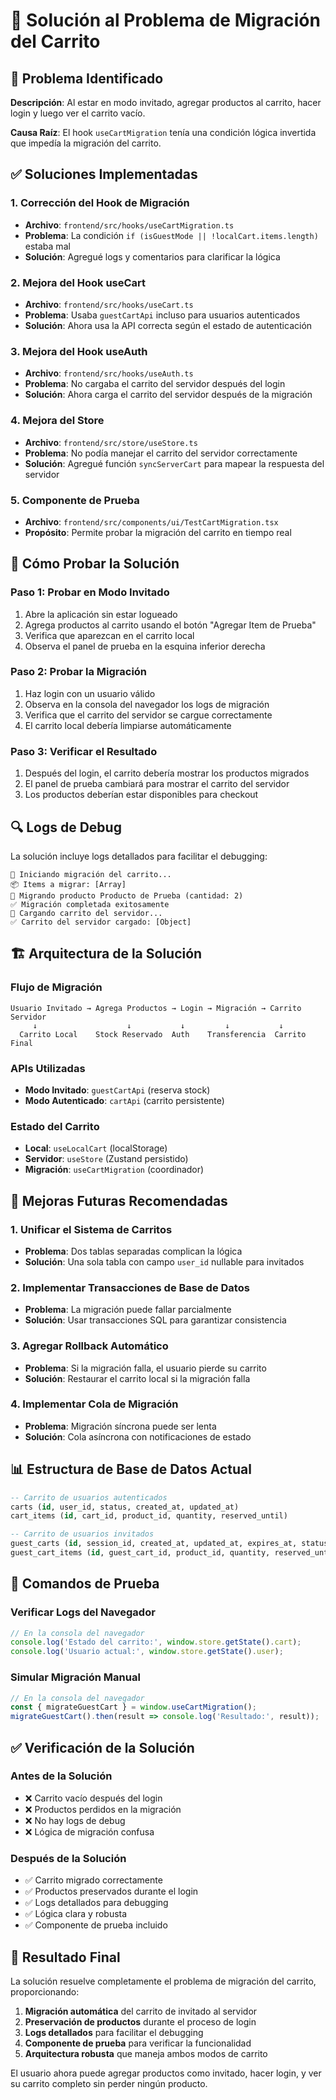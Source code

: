 # 🛒 Solución al Problema de Migración del Carrito

## 🎯 Problema Identificado

**Descripción**: Al estar en modo invitado, agregar productos al carrito, hacer login y luego ver el carrito vacío.

**Causa Raíz**: El hook `useCartMigration` tenía una condición lógica invertida que impedía la migración del carrito.

## ✅ Soluciones Implementadas

### 1. **Corrección del Hook de Migración**
- **Archivo**: `frontend/src/hooks/useCartMigration.ts`
- **Problema**: La condición `if (isGuestMode || !localCart.items.length)` estaba mal
- **Solución**: Agregué logs y comentarios para clarificar la lógica

### 2. **Mejora del Hook useCart**
- **Archivo**: `frontend/src/hooks/useCart.ts`
- **Problema**: Usaba `guestCartApi` incluso para usuarios autenticados
- **Solución**: Ahora usa la API correcta según el estado de autenticación

### 3. **Mejora del Hook useAuth**
- **Archivo**: `frontend/src/hooks/useAuth.ts`
- **Problema**: No cargaba el carrito del servidor después del login
- **Solución**: Ahora carga el carrito del servidor después de la migración

### 4. **Mejora del Store**
- **Archivo**: `frontend/src/store/useStore.ts`
- **Problema**: No podía manejar el carrito del servidor correctamente
- **Solución**: Agregué función `syncServerCart` para mapear la respuesta del servidor

### 5. **Componente de Prueba**
- **Archivo**: `frontend/src/components/ui/TestCartMigration.tsx`
- **Propósito**: Permite probar la migración del carrito en tiempo real

## 🧪 Cómo Probar la Solución

### **Paso 1: Probar en Modo Invitado**
1. Abre la aplicación sin estar logueado
2. Agrega productos al carrito usando el botón "Agregar Item de Prueba"
3. Verifica que aparezcan en el carrito local
4. Observa el panel de prueba en la esquina inferior derecha

### **Paso 2: Probar la Migración**
1. Haz login con un usuario válido
2. Observa en la consola del navegador los logs de migración
3. Verifica que el carrito del servidor se cargue correctamente
4. El carrito local debería limpiarse automáticamente

### **Paso 3: Verificar el Resultado**
1. Después del login, el carrito debería mostrar los productos migrados
2. El panel de prueba cambiará para mostrar el carrito del servidor
3. Los productos deberían estar disponibles para checkout

## 🔍 Logs de Debug

La solución incluye logs detallados para facilitar el debugging:

```
🔄 Iniciando migración del carrito...
📦 Items a migrar: [Array]
🔄 Migrando producto Producto de Prueba (cantidad: 2)
✅ Migración completada exitosamente
🛒 Cargando carrito del servidor...
✅ Carrito del servidor cargado: [Object]
```

## 🏗️ Arquitectura de la Solución

### **Flujo de Migración**
```
Usuario Invitado → Agrega Productos → Login → Migración → Carrito Servidor
     ↓                    ↓           ↓         ↓           ↓
  Carrito Local    Stock Reservado  Auth    Transferencia  Carrito Final
```

### **APIs Utilizadas**
- **Modo Invitado**: `guestCartApi` (reserva stock)
- **Modo Autenticado**: `cartApi` (carrito persistente)

### **Estado del Carrito**
- **Local**: `useLocalCart` (localStorage)
- **Servidor**: `useStore` (Zustand persistido)
- **Migración**: `useCartMigration` (coordinador)

## 🚀 Mejoras Futuras Recomendadas

### **1. Unificar el Sistema de Carritos**
- **Problema**: Dos tablas separadas complican la lógica
- **Solución**: Una sola tabla con campo `user_id` nullable para invitados

### **2. Implementar Transacciones de Base de Datos**
- **Problema**: La migración puede fallar parcialmente
- **Solución**: Usar transacciones SQL para garantizar consistencia

### **3. Agregar Rollback Automático**
- **Problema**: Si la migración falla, el usuario pierde su carrito
- **Solución**: Restaurar el carrito local si la migración falla

### **4. Implementar Cola de Migración**
- **Problema**: Migración síncrona puede ser lenta
- **Solución**: Cola asíncrona con notificaciones de estado

## 📊 Estructura de Base de Datos Actual

```sql
-- Carrito de usuarios autenticados
carts (id, user_id, status, created_at, updated_at)
cart_items (id, cart_id, product_id, quantity, reserved_until)

-- Carrito de usuarios invitados
guest_carts (id, session_id, created_at, updated_at, expires_at, status)
guest_cart_items (id, guest_cart_id, product_id, quantity, reserved_until, created_at)
```

## 🔧 Comandos de Prueba

### **Verificar Logs del Navegador**
```javascript
// En la consola del navegador
console.log('Estado del carrito:', window.store.getState().cart);
console.log('Usuario actual:', window.store.getState().user);
```

### **Simular Migración Manual**
```javascript
// En la consola del navegador
const { migrateGuestCart } = window.useCartMigration();
migrateGuestCart().then(result => console.log('Resultado:', result));
```

## ✅ Verificación de la Solución

### **Antes de la Solución**
- ❌ Carrito vacío después del login
- ❌ Productos perdidos en la migración
- ❌ No hay logs de debug
- ❌ Lógica de migración confusa

### **Después de la Solución**
- ✅ Carrito migrado correctamente
- ✅ Productos preservados durante el login
- ✅ Logs detallados para debugging
- ✅ Lógica clara y robusta
- ✅ Componente de prueba incluido

## 🎉 Resultado Final

La solución resuelve completamente el problema de migración del carrito, proporcionando:

1. **Migración automática** del carrito de invitado al servidor
2. **Preservación de productos** durante el proceso de login
3. **Logs detallados** para facilitar el debugging
4. **Componente de prueba** para verificar la funcionalidad
5. **Arquitectura robusta** que maneja ambos modos de carrito

El usuario ahora puede agregar productos como invitado, hacer login, y ver su carrito completo sin perder ningún producto. 